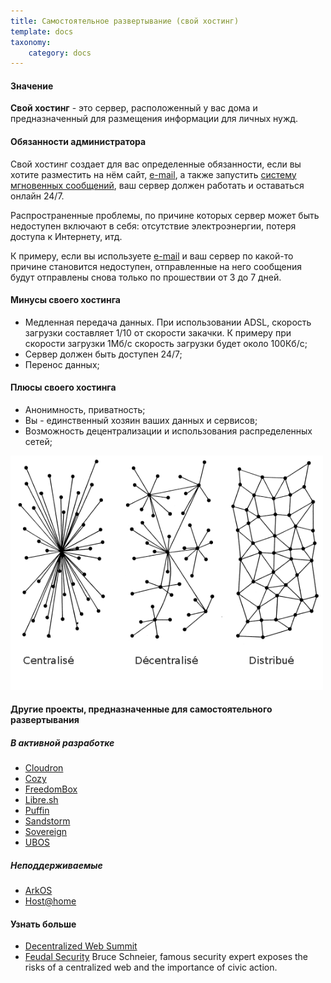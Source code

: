 ```yaml
---
title: Самостоятельное развертывание (свой хостинг)
template: docs
taxonomy:
    category: docs
---
```


#### Значение
**Свой хостинг** - это сервер, расположенный у вас дома и предназначенный для размещения информации для личных нужд.

#### Обязанности администратора
Свой хостинг создает для вас определенные обязанности, если вы хотите разместить на нём сайт, [e-mail](/email), а также запустить [систему мгновенных сообщений](/XMPP), ваш сервер должен работать и оставаться онлайн 24/7.

Распространенные проблемы, по причине которых сервер может быть недоступен включают в себя: отсутствие электроэнергии, потеря доступа к Интернету, итд.

К примеру, если вы используете [e-mail](/email) и ваш сервер по какой-то причине становится недоступен, отправленные на него сообщения будут отправлены снова только по прошествии от 3 до 7 дней.

#### Минусы своего хостинга
* Медленная передача данных. При использовании ADSL, скорость загрузки составляет 1/10 от скорости закачки. К примеру при скорости загрузки 1Мб/с скорость загрузки будет около 100Кб/с;
* Сервер должен быть доступен 24/7;
* Перенос данных;

#### Плюсы своего хостинга
* Анонимность, приватность;
* Вы - единственный хозяин ваших данных и сервисов;
* Возможность децентрализации и использования распределенных сетей;

<img src="/images/networks.png" width=500>

#### Другие проекты, предназначенные для самостоятельного развертывания
##### В активной разработке
- [Cloudron](https://cloudron.io)
- [Cozy](https://cozy.io)
- [FreedomBox](https://wiki.debian.org/FreedomBox)
- [Libre.sh](https://github.com/indiehosters/libre.sh)
- [Puffin](http://puffin.rocks)
- [Sandstorm](https://sandstorm.io/)
- [Sovereign](https://github.com/al3x/sovereign)
- [UBOS](http://ubos.net)

##### Неподдерживаемые
- [ArkOS](http://web.archive.org/web/20170603213149/https://arkos.io/)
- [Host@home](http://web.archive.org/web/20160206150730/http://yeuxdelibad.net/Programmation/Hostathome.html)


#### Узнать больше
* [Decentralized Web Summit](http://www.decentralizedweb.net/)
* [Feudal Security](https://www.schneier.com/blog/archives/2012/12/feudal_sec.html) Bruce Schneier, famous security expert exposes the risks of a centralized web and the importance of civic action.
